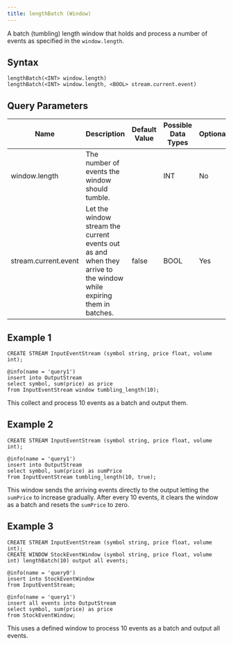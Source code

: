 ```yaml
---
title: lengthBatch (Window)
---
```


A batch (tumbling) length window that holds and process a number of events as specified in the `window.length`.

## Syntax

    lengthBatch(<INT> window.length)
    lengthBatch(<INT> window.length, <BOOL> stream.current.event)

## Query Parameters

| Name      | Description       | Default Value | Possible Data Types | Optional | Dynamic |
|----------------|---------------------------------------------------------------|------------|--------------|----------|---------|
| window.length        | The number of events the window should tumble.        |      | INT  | No       | No      |
| stream.current.event | Let the window stream the current events out as and when they arrive to the window while expiring them in batches. | false | BOOL    | Yes      | No      |

## Example 1

    CREATE STREAM InputEventStream (symbol string, price float, volume int);

    @info(name = 'query1')
    insert into OutputStream
    select symbol, sum(price) as price
    from InputEventStream window tumbling_length(10);

This collect and process 10 events as a batch and output them.

## Example 2

    CREATE STREAM InputEventStream (symbol string, price float, volume int);

    @info(name = 'query1')
    insert into OutputStream
    select symbol, sum(price) as sumPrice
    from InputEventStream tumbling_length(10, true);

This window sends the arriving events directly to the output letting the `sumPrice` to increase gradually. After every 10 events, it clears the window as a batch and resets the `sumPrice` to zero.

## Example 3

    CREATE STREAM InputEventStream (symbol string, price float, volume int);
    CREATE WINDOW StockEventWindow (symbol string, price float, volume int) lengthBatch(10) output all events;

    @info(name = 'query0')
    insert into StockEventWindow
    from InputEventStream;

    @info(name = 'query1')
    insert all events into OutputStream 
    select symbol, sum(price) as price
    from StockEventWindow;

This uses a defined window to process 10 events as a batch and output all events.

